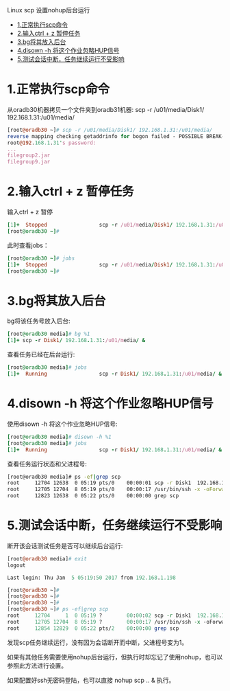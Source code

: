 Linux scp 设置nohup后台运行

- [1.正常执行scp命令](https://www.cnblogs.com/jyzhao/p/6253728.html#1)
- [2.输入ctrl + z 暂停任务](https://www.cnblogs.com/jyzhao/p/6253728.html#2)
- [3.bg将其放入后台](https://www.cnblogs.com/jyzhao/p/6253728.html#3)
- [4.disown -h 将这个作业忽略HUP信号](https://www.cnblogs.com/jyzhao/p/6253728.html#4)
- [5.测试会话中断，任务继续运行不受影响](https://www.cnblogs.com/jyzhao/p/6253728.html#5)

# 1.正常执行scp命令

从oradb30机器拷贝一个文件夹到oradb31机器:
scp -r /u01/media/Disk1/ 192.168.1.31:/u01/media/

```perl
[root@oradb30 ~]# scp -r /u01/media/Disk1/ 192.168.1.31:/u01/media/
reverse mapping checking getaddrinfo for bogon failed - POSSIBLE BREAK-IN ATTEMPT!
root@192.168.1.31's password: 
...
filegroup2.jar                                                                                                                                              100%   84KB  83.8KB/s   00:00    
filegroup9.jar                                                                                                                                              100%   16KB  16.1KB/s   00:00    
```

# 2.输入ctrl + z 暂停任务

输入ctrl + z 暂停

```ruby
[1]+  Stopped                 scp -r /u01/media/Disk1/ 192.168.1.31:/u01/media/
[root@oradb30 ~]# 
```

此时查看jobs：

```ruby
[root@oradb30 ~]# jobs
[1]+  Stopped                 scp -r /u01/media/Disk1/ 192.168.1.31:/u01/media/
[root@oradb30 ~]# 
```

# 3.bg将其放入后台

bg将该任务号放入后台:

```ruby
[root@oradb30 media]# bg %1
[1]+ scp -r Disk1/ 192.168.1.31:/u01/media/ &
```

查看任务已经在后台运行:

```ruby
[root@oradb30 media]# jobs
[1]+  Running                 scp -r Disk1/ 192.168.1.31:/u01/media/ &
```

# 4.disown -h 将这个作业忽略HUP信号

使用disown -h 将这个作业忽略HUP信号:

```ruby
[root@oradb30 media]# disown -h %1
[root@oradb30 media]# jobs
[1]+  Running                 scp -r Disk1/ 192.168.1.31:/u01/media/ &
```

查看任务运行状态和父进程号:

```bash
[root@oradb30 media]# ps -ef|grep scp
root     12704 12638  0 05:19 pts/0    00:00:01 scp -r Disk1  192.168.1.31 /u01/media/
root     12705 12704  8 05:19 pts/0    00:00:17 /usr/bin/ssh -x -oForwardAgent no -oPermitLocalCommand no -oClearAllForwardings yes 192.168.1.31 scp -r -t /u01/media/
root     12823 12638  0 05:22 pts/0    00:00:00 grep scp
```

# 5.测试会话中断，任务继续运行不受影响

断开该会话测试任务是否可以继续后台运行:

```perl
[root@oradb30 media]# exit
logout

Last login: Thu Jan  5 05:19:50 2017 from 192.168.1.198

[root@oradb30 ~]# 
[root@oradb30 ~]# 
[root@oradb30 ~]# 
[root@oradb30 ~]# ps -ef|grep scp
root     12704     1  0 05:19 ?        00:00:02 scp -r Disk1  192.168.1.31 /u01/media/
root     12705 12704  8 05:19 ?        00:00:17 /usr/bin/ssh -x -oForwardAgent no -oPermitLocalCommand no -oClearAllForwardings yes 192.168.1.31 scp -r -t /u01/media/
root     12854 12829  0 05:22 pts/2    00:00:00 grep scp
```

发现scp任务继续运行，没有因为会话断开而中断，父进程号变为1。

如果有其他任务需要使用nohup后台运行，但执行时却忘记了使用nohup，也可以参照此方法进行设置。

如果配置好ssh无密码登陆，也可以直接 nohup scp .. & 执行。
